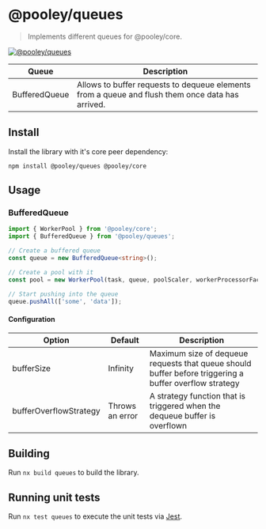 # @pooley/queues

> Implements different queues for @pooley/core.

[![@pooley/queues](https://badge.fury.io/js/@pooley%2Fqueues.svg)](https://badge.fury.io/js/@pooley%2Fqueues)

| Queue         | Description                                                                                      |
| ------------- | ------------------------------------------------------------------------------------------------ |
| BufferedQueue | Allows to buffer requests to dequeue elements from a queue and flush them once data has arrived. |

## Install

Install the library with it's core peer dependency:

```
npm install @pooley/queues @pooley/core
```

## Usage

### BufferedQueue

```ts
import { WorkerPool } from '@pooley/core';
import { BufferedQueue } from '@pooley/queues';

// Create a buffered queue
const queue = new BufferedQueue<string>();

// Create a pool with it
const pool = new WorkerPool(task, queue, poolScaler, workerProcessorFactory);

// Start pushing into the queue
queue.pushAll(['some', 'data']);
```

#### Configuration

| Option                 | Default         | Description                                                                                            |
| ---------------------- | --------------- | ------------------------------------------------------------------------------------------------------ |
| bufferSize             | Infinity        | Maximum size of dequeue requests that queue should buffer before triggering a buffer overflow strategy |
| bufferOverflowStrategy | Throws an error | A strategy function that is triggered when the dequeue buffer is overflown                             |

## Building

Run `nx build queues` to build the library.

## Running unit tests

Run `nx test queues` to execute the unit tests via [Jest](https://jestjs.io).
